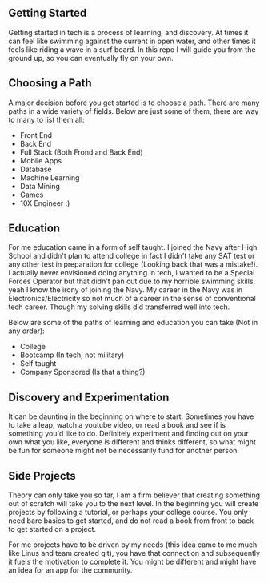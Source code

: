 ## Getting Started

Getting started in tech is a process of learning, and discovery. At times it can feel like swimming against the current in open water, and other times it feels like riding a wave in a surf board. In this repo I will guide you from the ground up, so you can eventually fly on your own.

## Choosing a Path

A major decision before you get started is to choose a path. There are many paths in a wide variety of fields. Below are just some of them, there are way to many to list them all:

- Front End
- Back End
- Full Stack (Both Frond and Back End)
- Mobile Apps
- Database
- Machine Learning
- Data Mining
- Games
- 10X Engineer :)

## Education

For me education came in a form of self taught. I joined the Navy after High School and didn't plan to attend college in fact I didn't take any SAT test or any other test in preparation for college (Looking back that was a mistake!). I actually never envisioned doing anything in tech, I wanted to be a Special Forces Operator but that didn't pan out due to my horrible swimming skills, yeah I know the irony of joining the Navy. My career in the Navy was in Electronics/Electricity so not much of a career in the sense of conventional tech career. Though my solving skills did transferred well into tech.

Below are some of the paths of learning and education you can take (Not in any order):

- College
- Bootcamp (In tech, not military)
- Self taught
- Company Sponsored (Is that a thing?)

## Discovery and Experimentation

It can be daunting in the beginning on where to start. Sometimes you have to take a leap, watch a youtube video, or read a book and see if is something you'd like to do. Definitely experiment and finding out on your own what you like, everyone is different and thinks different, so what might be fun for someone might not be necessarily fund for another person.

## Side Projects

Theory can only take you so far, I am a firm believer that creating something out of scratch will take you to the next level. In the beginning you will create projects by following a tutorial, or perhaps your college course. You only need bare basics to get started, and do not read a book from front to back to get started on a project.

For me projects have to be driven by my needs (this idea came to me much like Linus and team created git), you have that connection and subsequently it fuels the motivation to complete it. You might be different and might have an idea for an app for the community.